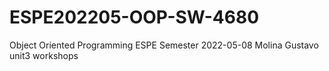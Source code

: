 # ESPE202205-OOP-SW-4680
Object Oriented Programming ESPE Semester 2022-05-08
Molina Gustavo unit3 workshops
